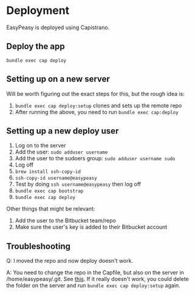 Deployment
==========

EasyPeasy is deployed using Capistrano.


Deploy the app
--------------

    bundle exec cap deploy


Setting up on a new server
--------------------------

Will be worth figuring out the exact steps for this, but the rough idea is:

1. `bundle exec cap deploy:setup` clones and sets up the remote repo
2. After running the above, you need to run `bundle exec cap:deploy`


Setting up a new deploy user
----------------------------

1. Log on to the server
2. Add the user: `sudo adduser username`
3. Add the user to the sudoers group: `sudo adduser username sudo`
4. Log off
5. `brew install ssh-copy-id`
6. `ssh-copy-id username@easypeasy`
7. Test by doing `ssh username@easypeasy` then log off
8. `bundle exec cap bootstrap`
9. `bundle exec cap deploy`

Other things that might be relevant:

1. Add the user to the Bitbucket team/repo
2. Make sure the user's key is added to their Bitbucket account


Troubleshooting
---------------

Q: I moved the repo and now deploy doesn't work.

A: You need to change the repo in the Capfile, but also on the server in /home/easypeasy/.git. See [this](https://coderwall.com/p/4k1lja/fixing-capistrano-3-deployments-after-a-repository-change). If it really doesn't work, you could delete the folder on the server and run `bundle exec cap deploy:setup` again.
